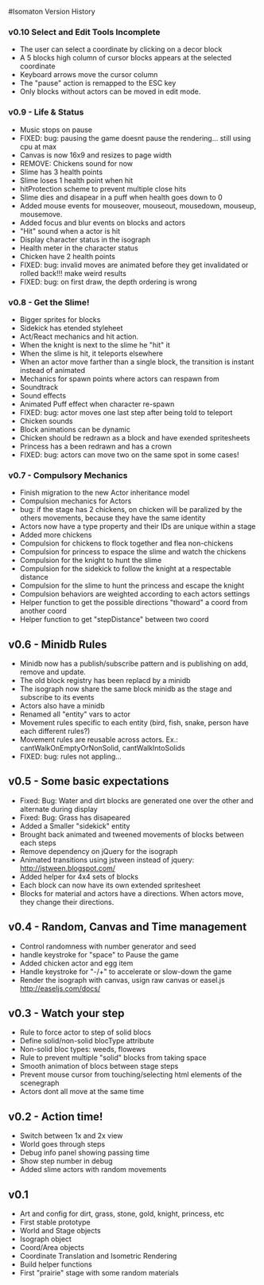 #Isomaton Version History

### v0.10 Select and Edit Tools Incomplete

- The user can select a coordinate by clicking on a decor block
- A 5 blocks high column of cursor blocks appears at the selected coordinate
- Keyboard arrows move the cursor column
- The "pause" action is remapped to the ESC key
- Only blocks without actors can be moved in edit mode.


### v0.9 - Life & Status

- Music stops on pause
- FIXED: bug: pausing the game doesnt pause the rendering... still using cpu at max
- Canvas is now 16x9 and resizes to page width
- REMOVE: Chickens sound for now
- Slime has 3 health points
- Slime loses 1 health point when hit
- hitProtection scheme to prevent multiple close hits
- Slime dies and disapear in a puff when health goes down to 0
- Added mouse events for mouseover, mouseout, mousedown, mouseup, mousemove.
- Added focus and blur events on blocks and actors
- "Hit" sound when a actor is hit
- Display character status in the isograph
- Health meter in the character status
- Chicken have 2 health points
- FIXED: bug: invalid moves are animated before they get invalidated or rolled back!!! make weird results
- FIXED: bug: on first draw, the depth ordering is wrong

### v0.8 - Get the Slime!

- Bigger sprites for blocks
- Sidekick has etended styleheet
- Act/React mechanics and hit action.
- When the knight is next to the slime he "hit" it
- When the slime is hit, it teleports elsewhere
- When an actor move farther than a single block, the transition is instant instead of animated
- Mechanics for spawn points where actors can respawn from
- Soundtrack
- Sound effects
- Animated Puff effect when character re-spawn
- FIXED: bug: actor moves one last step after being told to teleport
- Chicken sounds
- Block animations can be dynamic
- Chicken should be redrawn as a block and have exended spritesheets
- Princess has a been redrawn and has a crown
- FIXED: bug: actors can move two on the same spot in some cases!

### v0.7 - Compulsory Mechanics

- Finish migration to the new Actor inheritance model
- Compulsion mechanics for Actors
- bug: if the stage has 2 chickens, on chicken will be paralized by the others movements, because they have the same identity
- Actors now have a type property and their IDs are unique within a stage
- Added more chickens
- Compulsion for chickens to flock together and flea non-chickens
- Compulsion for princess to espace the slime and watch the chickens
- Compulsion for the knight to hunt the slime
- Compulsion for the sidekick to follow the knight at a respectable distance
- Compulsion for the slime to hunt the princess and escape the knight
- Compulsion behaviors are weighted according to each actors settings
- Helper function to get the possible directions "thoward" a coord from another coord
- Helper function to get "stepDistance" between two coord


## v0.6 - Minidb Rules

- Minidb now has a publish/subscribe pattern and is publishing on add, remove and update.
- The old block registry has been replacd by a minidb
- The isograph now share the same block minidb as the stage and subscribe to its events
- Actors also have a minidb
- Renamed all "entity" vars to actor
- Movement rules specific to each entity (bird, fish, snake, person have each different rules?)
- Movement rules are reusable across actors. Ex.: cantWalkOnEmptyOrNonSolid, cantWalkIntoSolids
- FIXED: bug: rules not appling...

## v0.5 - Some basic expectations

- Fixed: Bug: Water and dirt blocks are generated one over the other and alternate during display
- Fixed: Bug: Grass has disapeared
- Added a Smaller "sidekick" entity
- Brought back animated and tweened movements of blocks between each steps
- Remove dependency on jQuery for the isograph
- Animated transitions using jstween instead of jquery: http://jstween.blogspot.com/
- Added helper for 4x4 sets of blocks
- Each block can now have its own extended spritesheet
- Blocks for material and actors have a directions. When actors move, they change their directions.

## v0.4 - Random, Canvas and Time management

- Control randomness with number generator and seed
- handle keystroke for "space" to Pause the game
- Added chicken actor and egg item
- Handle keystroke for "-/+" to accelerate or slow-down the game
- Render the isograph with canvas, usign raw canvas or easel.js http://easeljs.com/docs/

## v0.3 - Watch your step

- Rule to force actor to step of solid blocs
- Define solid/non-solid blocType attribute
- Non-solid bloc types: weeds, flowews
- Rule to prevent multiple "solid" blocks from taking space
- Smooth animation of blocs between stage steps
- Prevent mouse cursor from touching/selecting html elements of the scenegraph
- Actors dont all move at the same time

## v0.2 - Action time!

- Switch between 1x and 2x view
- World goes through steps
- Debug info panel showing passing time
- Show step number in debug
- Added slime actors with random movements

## v0.1

- Art and config for dirt, grass, stone, gold, knight, princess, etc
- First stable prototype
- World and Stage objects
- Isograph object
- Coord/Area objects
- Coordinate Translation and Isometric Rendering
- Build helper functions
- First "prairie" stage with some random materials


